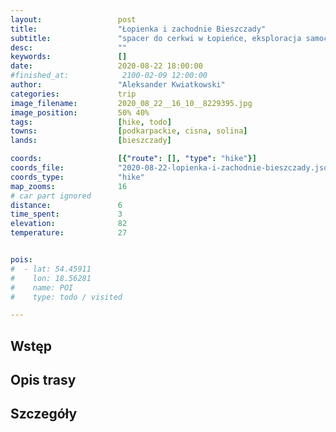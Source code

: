 ```yaml
---
layout:                 post
title:                  "Łopienka i zachodnie Bieszczady"
subtitle:               "spacer do cerkwi w Łopieńce, eksploracja samochodem, dużo ludzi"
desc:                   ""
keywords:               []
date:                   2020-08-22 18:00:00
#finished_at:            2100-02-09 12:00:00
author:                 "Aleksander Kwiatkowski"
categories:             trip
image_filename:         2020_08_22__16_10__8229395.jpg
image_position:         50% 40%
tags:                   [hike, todo]
towns:                  [podkarpackie, cisna, solina]
lands:                  [bieszczady]

coords:                 [{"route": [], "type": "hike"}]
coords_file:            "2020-08-22-lopienka-i-zachodnie-bieszczady.json"
coords_type:            "hike"
map_zooms:              16
# car part ignored
distance:               6
time_spent:             3
elevation:              82
temperature:            27


pois:
#  - lat: 54.45911
#    lon: 18.56281
#    name: POI
#    type: todo / visited

---
```



## Wstęp

## Opis trasy

## Szczegóły
